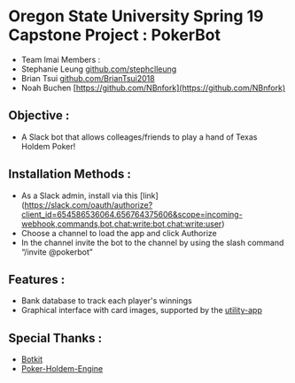 #  Oregon State University Spring 19 Capstone Project : PokerBot
*  Team Imai Members :
  *  Stephanie Leung [github.com/stephclleung](github.com/stephclleung)
  *  Brian Tsui [github.com/BrianTsui2018](github.com/BrianTsui2018)
  *  Noah Buchen [https://github.com/NBnfork](https://github.com/NBnfork)

## Objective :
*  A Slack bot that allows colleages/friends to play a hand of Texas Holdem Poker!

## Installation Methods :
*  As a Slack admin, install via this [link] (https://slack.com/oauth/authorize?client_id=654586536064.656764375606&scope=incoming-webhook,commands,bot,chat:write:bot,chat:write:user)
*  Choose a channel to load the app and click Authorize
*  In the channel invite the bot to the channel by using the slash command “/invite @pokerbot”     

## Features :
*  Bank database to track each player's winnings
*  Graphical interface with card images, supported by the [utility-app](https://github.com/stephclleung/imai-utility-app)

## Special Thanks :
*  [Botkit](https://botkit.ai/)
*  [Poker-Holdem-Engine](https://github.com/brunoscopelliti/poker-holdem-engine)
